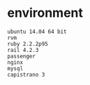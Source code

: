 # environment
    ubuntu 14.04 64 bit
    rvm
    ruby 2.2.2p95
    rail 4.2.3
    passenger
    nginx
    mysql
    capistrano 3